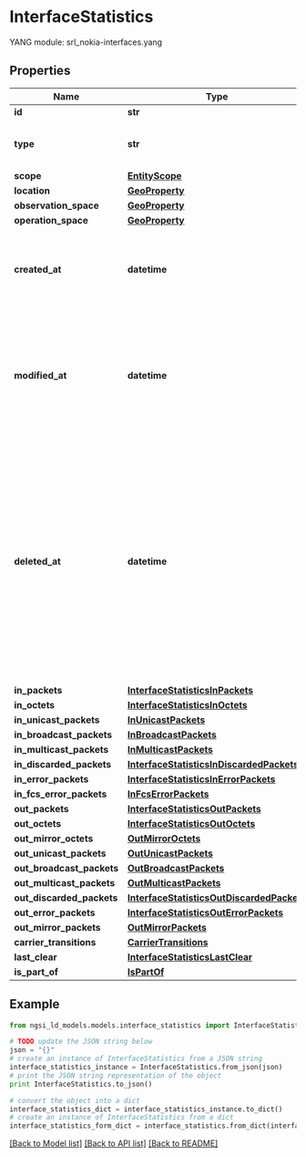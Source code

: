 # InterfaceStatistics

 YANG module: srl_nokia-interfaces.yang 

## Properties

Name | Type | Description | Notes
------------ | ------------- | ------------- | -------------
**id** | **str** | Entity id.  | [optional] 
**type** | **str** | NGSI-LD Entity identifier. It has to be InterfaceStatistics. | [default to 'InterfaceStatistics']
**scope** | [**EntityScope**](EntityScope.md) |  | [optional] 
**location** | [**GeoProperty**](GeoProperty.md) |  | [optional] 
**observation_space** | [**GeoProperty**](GeoProperty.md) |  | [optional] 
**operation_space** | [**GeoProperty**](GeoProperty.md) |  | [optional] 
**created_at** | **datetime** | Is defined as the temporal Property at which the Entity, Property or Relationship was entered into an NGSI-LD system.  | [optional] [readonly] 
**modified_at** | **datetime** | Is defined as the temporal Property at which the Entity, Property or Relationship was last modified in an NGSI-LD system, e.g. in order to correct a previously entered incorrect value.  | [optional] [readonly] 
**deleted_at** | **datetime** | Is defined as the temporal Property at which the Entity, Property or Relationship was deleted from an NGSI-LD system.  Entity deletion timestamp. See clause 4.8 It is only used in notifications reporting deletions and in the Temporal Representation of Entities (clause 4.5.6), Properties (clause 4.5.7), Relationships (clause 4.5.8) and LanguageProperties (clause 5.2.32).  | [optional] [readonly] 
**in_packets** | [**InterfaceStatisticsInPackets**](InterfaceStatisticsInPackets.md) |  | [optional] 
**in_octets** | [**InterfaceStatisticsInOctets**](InterfaceStatisticsInOctets.md) |  | [optional] 
**in_unicast_packets** | [**InUnicastPackets**](InUnicastPackets.md) |  | [optional] 
**in_broadcast_packets** | [**InBroadcastPackets**](InBroadcastPackets.md) |  | [optional] 
**in_multicast_packets** | [**InMulticastPackets**](InMulticastPackets.md) |  | [optional] 
**in_discarded_packets** | [**InterfaceStatisticsInDiscardedPackets**](InterfaceStatisticsInDiscardedPackets.md) |  | [optional] 
**in_error_packets** | [**InterfaceStatisticsInErrorPackets**](InterfaceStatisticsInErrorPackets.md) |  | [optional] 
**in_fcs_error_packets** | [**InFcsErrorPackets**](InFcsErrorPackets.md) |  | [optional] 
**out_packets** | [**InterfaceStatisticsOutPackets**](InterfaceStatisticsOutPackets.md) |  | [optional] 
**out_octets** | [**InterfaceStatisticsOutOctets**](InterfaceStatisticsOutOctets.md) |  | [optional] 
**out_mirror_octets** | [**OutMirrorOctets**](OutMirrorOctets.md) |  | [optional] 
**out_unicast_packets** | [**OutUnicastPackets**](OutUnicastPackets.md) |  | [optional] 
**out_broadcast_packets** | [**OutBroadcastPackets**](OutBroadcastPackets.md) |  | [optional] 
**out_multicast_packets** | [**OutMulticastPackets**](OutMulticastPackets.md) |  | [optional] 
**out_discarded_packets** | [**InterfaceStatisticsOutDiscardedPackets**](InterfaceStatisticsOutDiscardedPackets.md) |  | [optional] 
**out_error_packets** | [**InterfaceStatisticsOutErrorPackets**](InterfaceStatisticsOutErrorPackets.md) |  | [optional] 
**out_mirror_packets** | [**OutMirrorPackets**](OutMirrorPackets.md) |  | [optional] 
**carrier_transitions** | [**CarrierTransitions**](CarrierTransitions.md) |  | [optional] 
**last_clear** | [**InterfaceStatisticsLastClear**](InterfaceStatisticsLastClear.md) |  | [optional] 
**is_part_of** | [**IsPartOf**](IsPartOf.md) |  | 

## Example

```python
from ngsi_ld_models.models.interface_statistics import InterfaceStatistics

# TODO update the JSON string below
json = "{}"
# create an instance of InterfaceStatistics from a JSON string
interface_statistics_instance = InterfaceStatistics.from_json(json)
# print the JSON string representation of the object
print InterfaceStatistics.to_json()

# convert the object into a dict
interface_statistics_dict = interface_statistics_instance.to_dict()
# create an instance of InterfaceStatistics from a dict
interface_statistics_form_dict = interface_statistics.from_dict(interface_statistics_dict)
```
[[Back to Model list]](../README.md#documentation-for-models) [[Back to API list]](../README.md#documentation-for-api-endpoints) [[Back to README]](../README.md)


